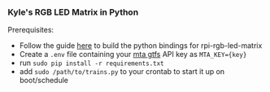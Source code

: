 ### Kyle's RGB LED Matrix in Python

Prerequisites:
 - Follow the guide [here](https://github.com/hzeller/rpi-rgb-led-matrix/blob/master/bindings/python/README.md) to
   build the python bindings for rpi-rgb-led-matrix
 - Create a `.env` file containing your [mta gtfs](https://new.mta.info/developers) API key as `MTA_KEY={key}`
 - run `sudo pip install -r requirements.txt`
 - add `sudo /path/to/trains.py` to your crontab to start it up on boot/schedule
